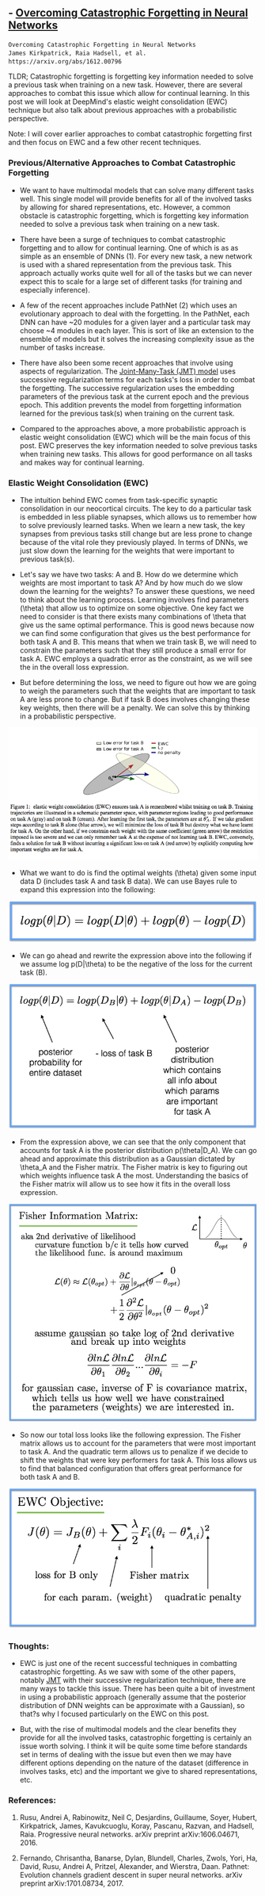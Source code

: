 ## - [Overcoming Catastrophic Forgetting in Neural Networks](https://arxiv.org/abs/1612.00796)

```bash
Overcoming Catastrophic Forgetting in Neural Networks
James Kirkpatrick, Raia Hadsell, et al.
https://arxiv.org/abs/1612.00796
```

TLDR; Catastrophic forgetting is forgetting key information needed to solve a previous task when training on a new task. However, there are several approaches to combat this issue which allow for continual learning. In this post we will look at DeepMind's elastic weight consolidation (EWC) technique but also talk about previous approaches with a probabilistic perspective. 

Note: I will cover earlier approaches to combat catastrophic forgetting first and then focus on EWC and a few other recent techniques.

### Previous/Alternative Approaches to Combat Catastrophic Forgetting

- We want to have multimodal models that can solve many different tasks well. This single model will provide benefits for all of the involved tasks by allowing for shared representations, etc. However, a common obstacle is catastrophic forgetting, which is forgetting key information needed to solve a previous task when training on a new task. 

- There have been a surge of techniques to combat catastrophic forgetting and to allow for continual learning. One of which is as as simple as an ensemble of DNNs (1). For every new task, a new network is used with a shared representation from the previous task. This approach actually works quite well for all of the tasks but we can never expect this to scale for a large set of different tasks (for training and especially inference). 

- A few of the recent approaches include PathNet (2) which uses an evolutionary approach to deal with the forgetting. In the PathNet, each DNN can have ~20 modules for a given layer and a particular task may choose ~4 modules in each layer. This is sort of like an extension to the ensemble of models but it solves the increasing complexity issue as the number of tasks increase. 

- There have also been some recent approaches that involve using aspects of regularization. The [Joint-Many-Task (JMT) model](https://theneuralperspective.com/2017/03/08/a-joint-many-task-model-growing-a-neural-network-for-multiple-nlp-tasks/) uses successive regularization terms for each tasks's loss in order to combat the forgetting. The successive regularization uses the embedding parameters of the previous task at the current epoch and the previous epoch. This addition prevents the model from forgetting information learned for the previous task(s) when training on the current task. 

- Compared to the approaches above, a more probabilistic approach is elastic weight consolidation (EWC) which will be the main focus of this post. EWC preserves the key information needed to solve previous tasks when training new tasks. This allows for good performance on all tasks and makes way for continual learning. 

### Elastic Weight Consolidation (EWC) 

- The intuition behind EWC comes from task-specific synaptic consolidation in our neocortical circuits. The key to do a particular task is embedded in less pliable synapses, which allows us to remember how to solve previously learned tasks. When we learn a new task, the key synapses from previous tasks still change but are less prone to change because of the vital role they previously played. In terms of DNNs, we just slow down the learning for the weights that were important to previous task(s).

- Let's say we have two tasks: A and B. How do we determine which weights are most important to task A? And by how much do we slow down the learning for the weights? To answer these questions, we need to think about the learning process. Learning involves find parameters (\theta) that allow us to optimize on some objective. One key fact we need to consider is that there exists many combinations of \theta that give us the same optimal performance. This is good news because now we can find some configuration that gives us the best performance for both task A and B. This means that when we train task B, we will need to constrain the parameters such that they still produce a small error for task A. EWC employs a quadratic error as the constraint, as we will see the in the overall loss expression. 

- But before determining the loss, we need to figure out how we are going to weigh the parameters such that the weights that are important to task A are less prone to change. But if task B does involves changing these key weights, then there will be a penalty. We can solve this by thinking in a probabilistic perspective.

![diagram1](images/catastrophic_forgetting/diagram1.png)

- What we want to do is find the optimal weights (\theta) given some input data D (includes task A and task B data). We can use Bayes rule to expand this expression into the following:

![eq1](images/catastrophic_forgetting/eq1.png)

- We can go ahead and rewrite the expression above into the following if we assume log p(D|\theta) to be the negative of the loss for the current task (B).

![eq2](images/catastrophic_forgetting/eq2.png)

- From the expression above, we can see that the only component that accounts for task A is the posterior distribution p(\theta|D_A). We can go ahead and approximate this distribution as a Gaussian dictated by \theta_A and the Fisher matrix. The Fisher matrix is key to figuring out which weights influence task A the most. Understanding the basics of the Fisher matrix will allow us to see how it fits in the overall loss expression.

![eq3](images/catastrophic_forgetting/eq3.png)

- So now our total loss looks like the following expression. The Fisher matrix allows us to account for the parameters that were most important to task A. And the quadratic term allows us to penalize if we decide to shift the weights that were key performers for task A. This loss allows us to find that balanced configuration that offers great performance for both task A and B. 

![eq4](images/catastrophic_forgetting/eq4.png)

### Thoughts:

- EWC is just one of the recent successful techniques in combatting catastrophic forgetting. As we saw with some of the other papers, notably [JMT](https://theneuralperspective.com/2017/03/08/a-joint-many-task-model-growing-a-neural-network-for-multiple-nlp-tasks/) with their successive regularization technique, there are many ways to tackle this issue. There has been quite  a bit of investment in using a probabilistic approach (generally assume that the posterior distribution of DNN weights can be approximate with a Gaussian), so that?s why I focused particularly on the EWC on this post.

- But, with the rise of multimodal models and the clear benefits they provide for all the involved tasks, catastrophic forgetting is certainly an issue worth solving. I think it will be quite some time before standards set in terms of dealing with the issue but even then we may have different options depending on the nature of the dataset (difference in involves tasks, etc) and the important we give to shared representations, etc.

### References:

1. Rusu, Andrei A, Rabinowitz, Neil C, Desjardins, Guillaume, Soyer, Hubert, Kirkpatrick, James, Kavukcuoglu, Koray, Pascanu, Razvan, and Hadsell, Raia. Progressive neural networks. arXiv preprint arXiv:1606.04671, 2016.

2. Fernando, Chrisantha, Banarse, Dylan, Blundell, Charles, Zwols, Yori, Ha, David, Rusu, Andrei A, Pritzel, Alexander, and Wierstra, Daan. Pathnet: Evolution channels gradient descent in super neural networks. arXiv preprint arXiv:1701.08734, 2017.